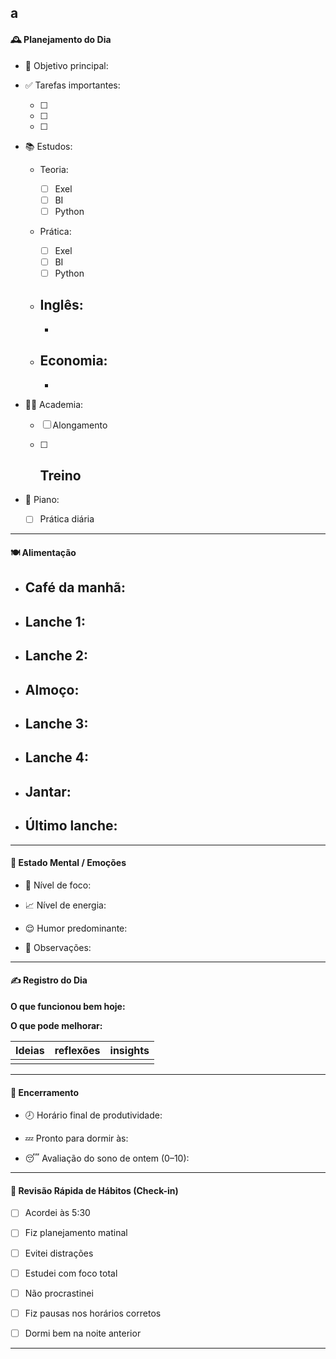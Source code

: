 a
---

#### 🕰️ Planejamento do Dia

- 📌 Objetivo principal:
    
- ✅ Tarefas importantes:
    
    - [ ]
        
    - [ ]
        
    - [ ]
        
- 📚 Estudos:
    
    -  Teoria:
	    -  [ ] Exel
		-  [ ] BI
		-  [ ] Python
        
    -  Prática:
	    -  [ ] Exel
		-  [ ] BI
		-  [ ] Python
        
    - Inglês:
	    - 
	    - 
        
    -  Economia:
	    - 
	    - 
        
- 🏋️‍♀️ Academia:
    
    -  [ ] Alongamento
        
    -  [ ] Treino
	    - 
        
- 🎹 Piano:
    
    -  [ ] Prática diária 
         

---

#### 🍽️ Alimentação

-  Café da manhã:
	- 
    
-  Lanche 1:
	- 
    
-  Lanche 2:
	- 
    
-  Almoço:
	- 
    
-  Lanche 3:
	- 
    
-  Lanche 4:
	- 
    
-  Jantar: 
	- 
    
-  Último lanche:
	- 
    

---

#### 🧠 Estado Mental / Emoções

- 🧘 Nível de foco:
    
- 📈 Nível de energia:
    
- 😌 Humor predominante:
    
- 💭 Observações:
    

---

#### ✍️ Registro do Dia

**O que funcionou bem hoje:**

**O que pode melhorar:**

| **Ideias** | **reflexões** | **insights** |
| ---------- | ------------- | ------------ |
|            |               |              |



---

#### 🌙 Encerramento

- 🕗 Horário final de produtividade:
    
- 💤 Pronto para dormir às:
    
- 😴 Avaliação do sono de ontem (0–10):
    

---

#### 🔁 Revisão Rápida de Hábitos (Check-in)

-  [ ] Acordei às 5:30
    
-  [ ] Fiz planejamento matinal
    
-  [ ] Evitei distrações
    
-  [ ] Estudei com foco total
    
-  [ ] Não procrastinei
    
-  [ ] Fiz pausas nos horários corretos
    
-  [ ] Dormi bem na noite anterior
    

---

